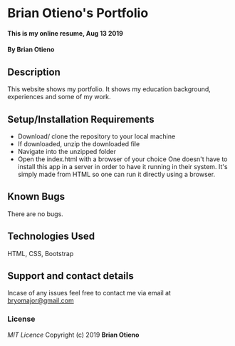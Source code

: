 # Brian Otieno's Portfolio
#### This is my online resume, Aug 13 2019
#### By **Brian Otieno**
## Description
This website shows my portfolio. It shows my education background, experiences and some of my work. 
## Setup/Installation Requirements
*  Download/ clone the repository to your local machine
* If downloaded, unzip the downloaded file
* Navigate into the unzipped folder
* Open the index.html with a browser of your choice
One doesn't have to install this app in a server in order to have it running in their system. It's simply made from HTML so one can run it directly using a browser.
## Known Bugs
There are no bugs.
## Technologies Used
HTML, CSS, Bootstrap
## Support and contact details
Incase of any issues feel free to contact me via email at bryomajor@gmail.com
### License
*MIT Licence*
Copyright (c) 2019 **Brian Otieno**